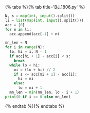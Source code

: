 {% tabs %}{% tab title='BJ_1806.py' %}

```py
N, s = map(int, input().split())
li = list(map(int, input().split()))
acc = [0]
for n in li:
  acc.append(acc[-1] + n)

mn_len = N
for i in range(N):
  lo, hi = i, N - 1
  if acc[hi + 1] - acc[i] < s:
    break
  while lo < hi:
    mi = (lo + hi) // 2
    if s <= acc[mi + 1] - acc[i]:
      hi = mi
    else:
      lo = mi + 1
  mn_len = min(mn_len, lo - i + 1)
print(0 if i == 0 else mn_len)
```

{% endtab %}{% endtabs %}
